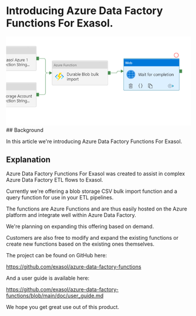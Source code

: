 # Introducing Azure Data Factory Functions For Exasol. 
![](images/exaPieterjan_1-1632922633983.png)## Background

In this article we're introducing Azure Data Factory Functions For Exasol.

## Explanation

Azure Data Factory Functions For Exasol was created to assist in complex Azure Data Factory ETL flows to Exasol.

Currently we're offering a blob storage CSV bulk import function and a query function for use in your ETL pipelines.

The functions are Azure Functions and are thus easily hosted on the Azure platform and integrate well within Azure Data Factory.

We're planning on expanding this offering based on demand.

Customers are also free to modify and expand the existing functions or create new functions based on the existing ones themselves.

The project can be found on GitHub here: 

<https://github.com/exasol/azure-data-factory-functions>

And a user guide is available here:

<https://github.com/exasol/azure-data-factory-functions/blob/main/doc/user_guide.md>

We hope you get great use out of this product.

